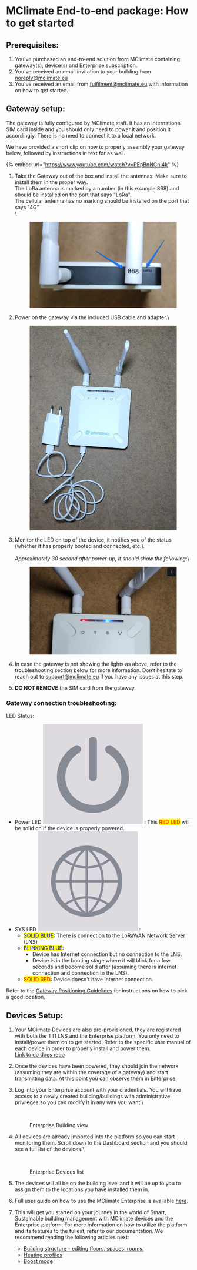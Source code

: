 # MClimate End-to-end package: How to get started

## Prerequisites:

1. You’ve purchased an end-to-end solution from MClimate containing gateway(s), device(s) and Enterprise subscription.
2. You’ve received an email invitation to your building from [noreply@mclimate.eu](mailto:noreply@mclimate.eu)
3. You’ve received an email from fulfilment@mclimate.eu with information on how to get started.

## Gateway setup:

The gateway is fully configured by MClimate staff. It has an international SIM card inside and you should only need to power it and position it accordingly. Тhere is no need to connect it to a local network.

We have provided a short clip on how to properly assembly your gateway below, followed by instructions in text for as well.



{% embed url="https://www.youtube.com/watch?v=PEpBnNCnI4k" %}

1.  Take the Gateway out of the box and install the antennas. Make sure to install them in the proper way.\
    The LoRa antenna is marked by a number (in this example 868) and should be installed on the port that says "LoRa".\
    The cellular antenna has no marking should be installed on the port that says "4G"\
    \


    <figure><img src="../../.gitbook/assets/Good antennas.png" alt=""><figcaption></figcaption></figure>
2.  Power on the gateway via the included USB cable and adapter.\


    <figure><img src="../../.gitbook/assets/image (48).png" alt=""><figcaption></figcaption></figure>
3.  Monitor the LED on top of the device, it notifies you of the status (whether it has properly booted and connected, etc.).\
    \
    _Approximately 30 second after power-up, it should show the following:_\


    <figure><img src="../../.gitbook/assets/Mouse_Highlight_Overlay (3).png" alt=""><figcaption></figcaption></figure>
4. In case the gateway is not showing the lights as above, refer to the troubleshooting section below for more information. Don’t hesitate to reach out to [support@mclimate.eu](mailto:support@mclimate.eu) if you have any issues at this step.
5. **DO NOT REMOVE** the SIM card from the gateway.

### Gateway connection troubleshooting:

LED Status:

* Power LED <img src="../../.gitbook/assets/image.png" alt="" data-size="line"> : This <mark style="color:red;">RED LED</mark> will be solid on if the device is properly powered.
* SYS LED <img src="../../.gitbook/assets/image (2).png" alt="" data-size="line"> :
  * <mark style="color:blue;">SOLID BLUE</mark>: There is connection to the LoRaWAN Network Server (LNS)
  * <mark style="color:blue;">BLINKING BLUE</mark>:
    * Device has Internet connection but no connection to the LNS.
    * Device is in the booting stage where it will blink for a few seconds and become solid after (assuming there is internet connection and connection to the LNS).
  * <mark style="color:red;">SOLID RED</mark>: Device doesn't have Internet connection.

Refer to the [Gateway Positioning Guidelines](gateway-positioning-guidelines.md) for instructions on how to pick a good location.

## Devices Setup:

1. Your MClimate Devices are also pre-provisioned, they are registered with both the TTI LNS and the Enterprise platform. You only need to install/power them on to get started. Refer to the specific user manual of each device in order to properly install and power them.\
   [Link to do docs repo](https://docs.mclimate.eu/mclimate-lorawan-devices)
2. Once the devices have been powered, they should join the network (assuming they are within the coverage of a gateway) and start transmitting data. At this point you can observe them in Enterprise.
3.  Log into your Enterprise account with your credentials. You will have access to a newly created building/buildings with administrative privileges so you can modify it in any way you want.\


    <figure><img src="https://lh7-us.googleusercontent.com/docsz/AD_4nXeYpar4J39ATrP5qDNTEo7Gl-R7vQGZecFIMVLyfkIZYzXrCq6AY8sg_n48hE1O1uvfNWXDjRoXhOeH30CMHA7MwTY2ZxscZqZz219OFIuFS5iqfIpjJgPwDbBITWGN1P8ICMO2kzSSgngXGUOVfe8JSlxYo3YssSljQISwUJ8JhihGVXd1Wg?key=Y6IPLzE0UONqBfYgPu5Ozw" alt=""><figcaption><p>Enterprise Building view</p></figcaption></figure>
4.  All devices are already imported into the platform so you can start monitoring them. Scroll down to the Dashboard section and you should see a full list of the devices.\


    <figure><img src="https://lh7-us.googleusercontent.com/docsz/AD_4nXfjnYBwS4gfWiaYtq6sUnPjCm6N3vgIQK11irwaSeOVdF5L5iHCWjNoKrmByEZyx9g5QI3KrdiCMqV-iEjEvuz6mVesBGyPsbhZ1r5iDIqOaTKIptLHsos5DVc8PP2ODkEpq-cQPZFSSjOsjW4RoBbVAIrOt97KwH_9xe58w685TwF3E16stg?key=Y6IPLzE0UONqBfYgPu5Ozw" alt=""><figcaption><p>Enterprise Devices list</p></figcaption></figure>
5. The devices will all be on the building level and it will be up to you to assign them to the locations you have installed them in.
6. Full user guide on how to use the MClimate Enterprise is available [here](https://docs.mclimate.eu/mclimate-enterprise).
7. This will get you started on your journey in the world of Smart, Sustainable building management with MClimate devices and the Enterprise platform. For more information on how to utilize the platform and its features to the fullest, refer to our documentation. We recommend reading the following articles next:
   * [Building structure - editing floors, spaces, rooms.](https://docs.mclimate.eu/mclimate-enterprise/configuration-and-management/building-management)
   * [Heating profiles](https://docs.mclimate.eu/mclimate-enterprise/configuration-and-management/buildings/heating-profiles)
   * [Boost mode](https://docs.mclimate.eu/mclimate-enterprise/advanced-features-and-use-cases/boost-mode)
